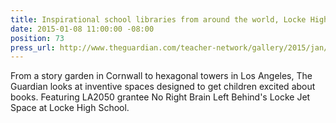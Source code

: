 ```yaml
---
title: Inspirational school libraries from around the world, Locke High School
date: 2015-01-08 11:00:00 -08:00
position: 73
press_url: http://www.theguardian.com/teacher-network/gallery/2015/jan/08/school-libraries-world-books-gallery
---
```


From a story garden in Cornwall to hexagonal towers in Los Angeles, The Guardian looks at inventive spaces designed to get children excited about books. Featuring LA2050 grantee No Right Brain Left Behind's Locke Jet Space at Locke High School.

